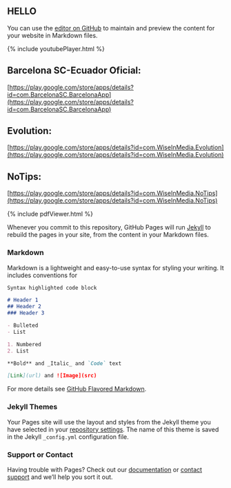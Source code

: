 ## HELLO
You can use the [editor on GitHub](https://github.com/ofmendez/Portfolio/edit/master/index.md) to maintain and preview the content for your website in Markdown files.

{% include youtubePlayer.html  %}

## Barcelona SC-Ecuador Oficial:

[https://play.google.com/store/apps/details?id=com.BarcelonaSC.BarcelonaApp](https://play.google.com/store/apps/details?id=com.BarcelonaSC.BarcelonaApp)

## Evolution:

[https://play.google.com/store/apps/details?id=com.WiseInMedia.Evolution](https://play.google.com/store/apps/details?id=com.WiseInMedia.Evolution)

## NoTips:

[https://play.google.com/store/apps/details?id=com.WiseInMedia.NoTips](https://play.google.com/store/apps/details?id=com.WiseInMedia.NoTips)

{% include pdfViewer.html %}


Whenever you commit to this repository, GitHub Pages will run [Jekyll](https://jekyllrb.com/) to rebuild the pages in your site, from the content in your Markdown files.

### Markdown

Markdown is a lightweight and easy-to-use syntax for styling your writing. It includes conventions for

```markdown
Syntax highlighted code block

# Header 1
## Header 2
### Header 3

- Bulleted
- List

1. Numbered
2. List

**Bold** and _Italic_ and `Code` text

[Link](url) and ![Image](src)
```

For more details see [GitHub Flavored Markdown](https://guides.github.com/features/mastering-markdown/).

### Jekyll Themes

Your Pages site will use the layout and styles from the Jekyll theme you have selected in your [repository settings](https://github.com/ofmendez/Portfolio/settings). The name of this theme is saved in the Jekyll `_config.yml` configuration file.

### Support or Contact

Having trouble with Pages? Check out our [documentation](https://help.github.com/categories/github-pages-basics/) or [contact support](https://github.com/contact) and we’ll help you sort it out.


